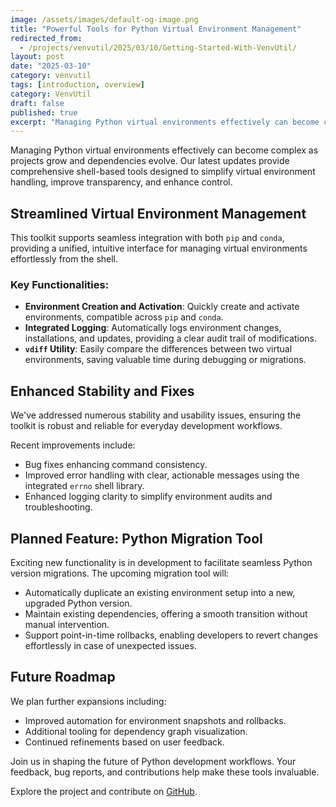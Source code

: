 ```yaml
---
image: /assets/images/default-og-image.png
title: "Powerful Tools for Python Virtual Environment Management"
redirected_from:
  - /projects/venvutil/2025/03/10/Getting-Started-With-VenvUtil/
layout: post
date: "2025-03-10"
category: venvutil
tags: [introduction, overview]
category: VenvUtil
draft: false
published: true
excerpt: "Managing Python virtual environments effectively can become complex as projects grow and dependencies evolve. Our latest updates provide comprehensive shell-based tools designed to simplify virtual environment handling, improve transparency, and enhance control."
---
```


Managing Python virtual environments effectively can become complex as projects grow and dependencies evolve. Our latest updates provide comprehensive shell-based tools designed to simplify virtual environment handling, improve transparency, and enhance control.

## Streamlined Virtual Environment Management

This toolkit supports seamless integration with both `pip` and `conda`, providing a unified, intuitive interface for managing virtual environments effortlessly from the shell.

### Key Functionalities:

- **Environment Creation and Activation**: Quickly create and activate environments, compatible across `pip` and `conda`.
- **Integrated Logging**: Automatically logs environment changes, installations, and updates, providing a clear audit trail of modifications.
- **`vdiff` Utility**: Easily compare the differences between two virtual environments, saving valuable time during debugging or migrations.

## Enhanced Stability and Fixes

We've addressed numerous stability and usability issues, ensuring the toolkit is robust and reliable for everyday development workflows.

Recent improvements include:
- Bug fixes enhancing command consistency.
- Improved error handling with clear, actionable messages using the integrated `errno` shell library.
- Enhanced logging clarity to simplify environment audits and troubleshooting.

## Planned Feature: Python Migration Tool

Exciting new functionality is in development to facilitate seamless Python version migrations. The upcoming migration tool will:

- Automatically duplicate an existing environment setup into a new, upgraded Python version.
- Maintain existing dependencies, offering a smooth transition without manual intervention.
- Support point-in-time rollbacks, enabling developers to revert changes effortlessly in case of unexpected issues.

## Future Roadmap

We plan further expansions including:
- Improved automation for environment snapshots and rollbacks.
- Additional tooling for dependency graph visualization.
- Continued refinements based on user feedback.

Join us in shaping the future of Python development workflows. Your feedback, bug reports, and contributions help make these tools invaluable.

Explore the project and contribute on [GitHub](https://github.com/unixwzrd/python-venv-tools).

